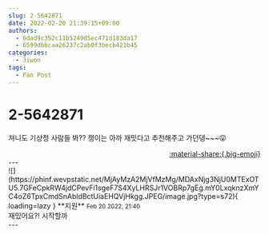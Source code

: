 ```yaml
---
slug: 2-5642871
date: 2022-02-20 21:39:15+09:00
authors:
  - 6dad9c352c11b5249d5ec471d183da17
  - 6599dbbcaa26237c2ab0f3becb421b45
categories:
  - Jiwon
tags:
  - Fan Post
---
```


# 2-5642871

<div class="post-container" markdown="1">
<div class="content-container md-sidebar__scrollwrap" markdown="1">

져니도 기상청 사람들 봐?? 챙이는 아까 재밋다고 추천해주고 가던뎅~~~😛

</div>
</div>

<div style="text-align: right;" markdown="1">
<a href="https://weverse.io/fromis9/fanpost/2-5642871" style="text-align: right;">:material-share:{.big-emoji}</a>
</div>
---

<div class="comments-container md-sidebar__scrollwrap" markdown="1">
<div class="comment" markdown="1">
<div class='id-container' markdown="1">
![](https://phinf.wevpstatic.net/MjAyMzA2MjVfMzMg/MDAxNjg3NjU0MTExOTU5.7GFeCpkRW4jdCPevFi1sgeF7S4XyLHRSJr1VOBRp7gEg.mY0LxqknzXmYC4oZ6TpxCmdSnAbldBctUiaEHQVjHkgg.JPEG/image.jpg?type=s72){ loading=lazy }
**<span class="artist">지원</span>** <small>Feb 20 2022, 21:40</small><br>
</div>
<div class='comment-body' markdown="1">
재밌어요?! 시작할까
</div>
</div>
</div>
---
